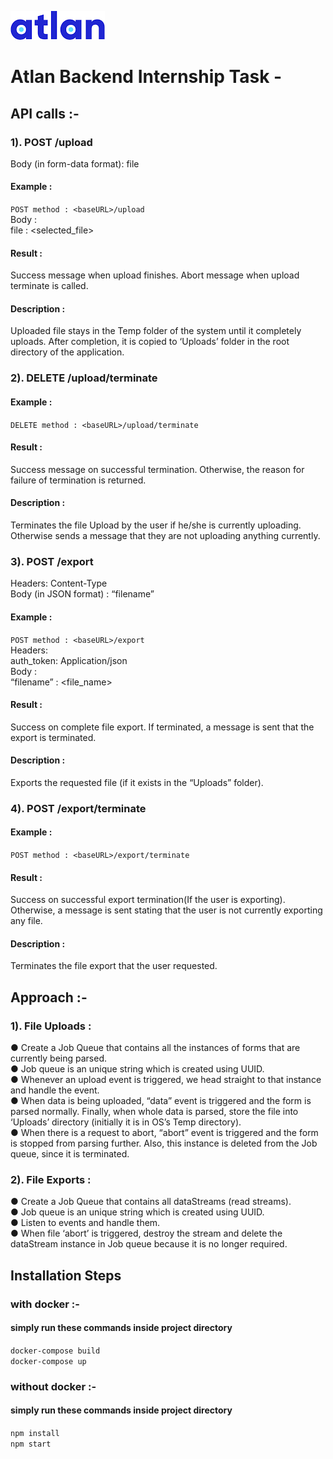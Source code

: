 ![export file process](https://github.com/shivams112/Atlan-backend-challenge/blob/master/images/atlan.png) <br />

# Atlan Backend Internship Task -

## API calls :-
### 1). POST /upload
Body (in form-data format): file <br/>
#### Example : <br/>
```POST method : <baseURL>/upload``` <br/>
Body : <br/>
file : <selected_file> <br/>
#### Result : <br/>
Success message when upload finishes. Abort message when upload terminate is called. <br/>
#### Description : <br/>
Uploaded file stays in the Temp folder of the system until it completely 
uploads. After completion, it is copied to ‘Uploads’ folder in the root
directory of the application. <br/>

### 2). DELETE /upload/terminate
#### Example : <br/>
```DELETE method : <baseURL>/upload/terminate``` <br/>
#### Result : <br/>
Success message on successful termination. Otherwise, the reason for
failure of termination is returned. <br/>
#### Description : <br/>
Terminates the file Upload by the user if he/she is currently uploading.
Otherwise sends a message that they are not uploading anything
currently. <br/>

### 3). POST /export
Headers: Content-Type <br/>
Body (in JSON format) : “filename” <br/>
#### Example : <br/>
```POST method : <baseURL>/export``` <br/>
Headers: <br/>
auth_token:
Application/json<br/>
Body : <br/>
“filename” : <file_name> <br/>
#### Result : <br/>
Success on complete file export. If terminated, a message is sent that the
export is terminated. <br/>
#### Description : <br/>
Exports the requested file (if it exists in the “Uploads” folder). <br/>
### 4). POST /export/terminate
#### Example : <br/>
```POST method : <baseURL>/export/terminate``` <br/>
#### Result : <br/>
Success on successful export termination(If the user is exporting).
Otherwise, a message is sent stating that the user is not currently
exporting any file. <br/>
#### Description : <br/>
Terminates the file export that the user requested. <br/>

## Approach :-

### 1). File Uploads :
● Create a Job Queue that contains all the instances of forms that are currently being parsed. <br/>
● Job queue is an unique string which is created using UUID. <br/>
● Whenever an upload event is triggered, we head straight to that instance and handle the event. <br/>
● When data is being uploaded, “data” event is triggered and the
form is parsed normally. Finally, when whole data is parsed, store
the file into ‘Uploads’ directory (initially it is in OS’s Temp directory). <br/>
● When there is a request to abort, “abort” event is triggered and the
form is stopped from parsing further. Also, this instance is deleted
from the Job queue, since it is terminated. <br/>
### 2). File Exports :
● Create a Job Queue that contains all dataStreams (read streams). <br/>
● Job queue is an unique string which is created using UUID. <br/>
● Listen to events and handle them. <br/>
● When file ‘abort’ is triggered, destroy the stream and delete the
dataStream instance in Job queue because it is no longer required. <br/>

## Installation Steps 
### with docker :-
#### simply run these commands inside project directory <br/>
```docker-compose build``` <br/>
```docker-compose up``` <br/>

### without docker :-
#### simply run these commands inside project directory <br/>
```npm install``` <br/>
```npm start``` <br/>

